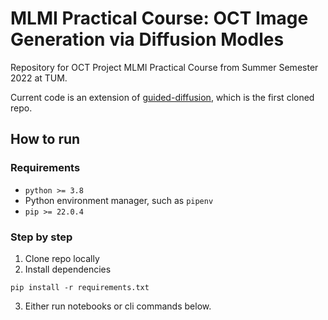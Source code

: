 # MLMI Practical Course: OCT Image Generation via Diffusion Modles

Repository for OCT Project MLMI Practical Course from Summer Semester 2022 at TUM.

Current code is an extension of [guided-diffusion](https://github.com/openai/guided-diffusion), which is the first cloned repo.

## How to run

### Requirements

* `python >= 3.8`
* Python environment manager, such as `pipenv`
* `pip >= 22.0.4`

### Step by step

1. Clone repo locally
2. Install dependencies

```batch
pip install -r requirements.txt
```

3. Either run notebooks or cli commands below.

